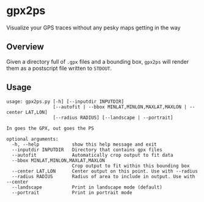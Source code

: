 # gpx2ps

Visualize your GPS traces without any pesky maps getting in the way

## Overview

Given a directory full of `.gpx` files and a bounding box, `gpx2ps` will render them as a postscript file written to `STDOUT`.

## Usage

```
usage: gpx2ps.py [-h] [--inputdir INPUTDIR]
                 [--autofit | --bbox MINLAT,MINLON,MAXLAT,MAXLON | --center LAT,LON]
                 [--radius RADIUS] [--landscape | --portrait]

In goes the GPX, out goes the PS

optional arguments:
  -h, --help            show this help message and exit
  --inputdir INPUTDIR   Directory that contains gpx files
  --autofit             Automatically crop output to fit data
  --bbox MINLAT,MINLON,MAXLAT,MAXLON
                        Crop output to fit within this bounding box
  --center LAT,LON      Center output on this point. Use with --radius
  --radius RADIUS       Radius of area to include in output. Use with --center
  --landscape           Print in landscape mode (default)
  --portrait            Print in portrait mode

```

